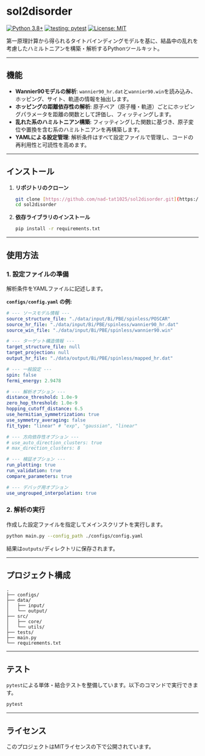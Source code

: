 # sol2disorder

[![Python 3.8+](https://img.shields.io/badge/python-3.8+-blue.svg)](https://www.python.org/downloads/)
[![testing: pytest](https://img.shields.io/badge/testing-pytest-blueviolet.svg)](https://pytest.org)
[![License: MIT](https://img.shields.io/badge/License-MIT-green.svg)](https://opensource.org/licenses/MIT)

第一原理計算から得られるタイトバインディングモデルを基に、結晶中の乱れを考慮したハミルトニアンを構築・解析するPythonツールキット。

---

## 機能

* **Wannier90モデルの解析**: `wannier90_hr.dat`と`wannier90.win`を読み込み、ホッピング、サイト、軌道の情報を抽出します。
* **ホッピングの距離依存性の解析**: 原子ペア（原子種・軌道）ごとにホッピングパラメータを距離の関数として評価し、フィッティングします。
* **乱れた系のハミルトニアン構築**: フィッティングした関数に基づき、原子変位や置換を含む系のハミルトニアンを再構築します。
* **YAMLによる設定管理**: 解析条件はすべて設定ファイルで管理し、コードの再利用性と可読性を高めます。

---

## インストール

1.  **リポジトリのクローン**
    ```bash
    git clone [https://github.com/nad-tat1025/sol2disorder.git](https://github.com/nad-tat1025/sol2disorder.git)
    cd sol2disorder
    ```

2.  **依存ライブラリのインストール**
    ```bash
    pip install -r requirements.txt
    ```

---

## 使用方法

### 1. 設定ファイルの準備

解析条件をYAMLファイルに記述します。

**`configs/config.yaml` の例:**

```yaml
# --- ソースモデル情報 ---
source_structure_file: "./data/input/Bi/PBE/spinless/POSCAR"
source_hr_file: "./data/input/Bi/PBE/spinless/wannier90_hr.dat"
source_win_file: "./data/input/Bi/PBE/spinless/wannier90.win" 

# --- ターゲット構造情報 ---
target_structure_file: null
target_projection: null
output_hr_file: "./data/output/Bi/PBE/spinless/mapped_hr.dat"

# --- 一般設定 ---
spin: false
fermi_energy: 2.9478

# --- 解析オプション ---
distance_threshold: 1.0e-9
zero_hop_threshold: 1.0e-9
hopping_cutoff_distance: 6.5
use_hermitian_symmetrization: true
use_symmetry_averaging: false
fit_type: "linear" # "exp", "gaussian", "linear"

# --- 方向依存性オプション ---
# use_auto_direction_clusters: true
# max_direction_clusters: 8

# --- 検証オプション ---
run_plotting: true
run_validation: true
compare_parameters: true

# --- デバッグ用オプション
use_ungrouped_interpolation: true
```

### 2. 解析の実行

作成した設定ファイルを指定してメインスクリプトを実行します。

```bash
python main.py --config_path ./configs/config.yaml
```

結果は`outputs/`ディレクトリに保存されます。

---

## プロジェクト構成

```
.
├── configs/
├── data/
│   ├── input/
│   └── output/
├── src/              
│   ├── core/         
│   └── utils/        
├── tests/            
├── main.py           
└── requirements.txt  
```

---

## テスト

`pytest`による単体・結合テストを整備しています。以下のコマンドで実行できます。

```bash
pytest
```

---

## ライセンス

このプロジェクトはMITライセンスの下で公開されています。
